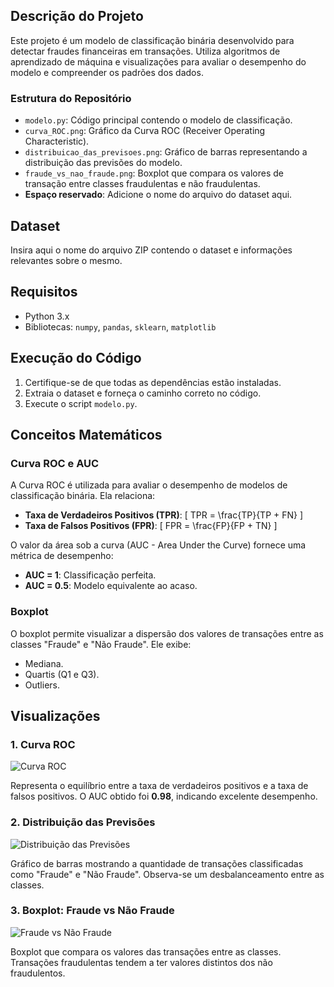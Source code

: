 ## Descrição do Projeto
Este projeto é um modelo de classificação binária desenvolvido para detectar fraudes financeiras em transações. Utiliza algoritmos de aprendizado de máquina e visualizações para avaliar o desempenho do modelo e compreender os padrões dos dados.

### Estrutura do Repositório
- `modelo.py`: Código principal contendo o modelo de classificação.
- `curva_ROC.png`: Gráfico da Curva ROC (Receiver Operating Characteristic).
- `distribuicao_das_previsoes.png`: Gráfico de barras representando a distribuição das previsões do modelo.
- `fraude_vs_nao_fraude.png`: Boxplot que compara os valores de transação entre classes fraudulentas e não fraudulentas.
- **Espaço reservado**: Adicione o nome do arquivo do dataset aqui.

## Dataset
Insira aqui o nome do arquivo ZIP contendo o dataset e informações relevantes sobre o mesmo.

## Requisitos
- Python 3.x
- Bibliotecas: `numpy`, `pandas`, `sklearn`, `matplotlib`

## Execução do Código
1. Certifique-se de que todas as dependências estão instaladas.
2. Extraia o dataset e forneça o caminho correto no código.
3. Execute o script `modelo.py`.

## Conceitos Matemáticos

### Curva ROC e AUC
A Curva ROC é utilizada para avaliar o desempenho de modelos de classificação binária. Ela relaciona:
- **Taxa de Verdadeiros Positivos (TPR)**: 
\[ TPR = \frac{TP}{TP + FN} \]
- **Taxa de Falsos Positivos (FPR)**: 
\[ FPR = \frac{FP}{FP + TN} \]

O valor da área sob a curva (AUC - Area Under the Curve) fornece uma métrica de desempenho:
- **AUC = 1**: Classificação perfeita.
- **AUC = 0.5**: Modelo equivalente ao acaso.

### Boxplot
O boxplot permite visualizar a dispersão dos valores de transações entre as classes "Fraude" e "Não Fraude". Ele exibe:
- Mediana.
- Quartis (Q1 e Q3).
- Outliers.

## Visualizações

### 1. Curva ROC
![Curva ROC](curva_ROC.png)

Representa o equilíbrio entre a taxa de verdadeiros positivos e a taxa de falsos positivos. O AUC obtido foi **0.98**, indicando excelente desempenho.

### 2. Distribuição das Previsões
![Distribuição das Previsões](distribuicao_das_previsoes.png)

Gráfico de barras mostrando a quantidade de transações classificadas como "Fraude" e "Não Fraude". Observa-se um desbalanceamento entre as classes.

### 3. Boxplot: Fraude vs Não Fraude
![Fraude vs Não Fraude](fraude_vs_nao_fraude.png)

Boxplot que compara os valores das transações entre as classes. Transações fraudulentas tendem a ter valores distintos dos não fraudulentos.
